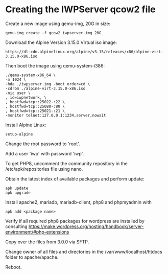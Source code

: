 #  Creating the IWPServer qcow2 file

Create a new image using qemu-img, 20G in size:

```text
qemu-img create -f qcow2 iwpserver.img 20G
```

Download the Alpine Version 3.15.0 Virtual iso image:

```text
https://dl-cdn.alpinelinux.org/alpine/v3.15/releases/x86/alpine-virt-3.15.0-x86.iso
```

Then boot the image using qemu-system-i386:

```text
./qemu-system-x86_64 \
-m 1024 \
-hda ./iwpserver.img -boot order=cd \
-cdrom ./alpine-virt-3.15.0-x86.iso
-nic user \
, id=iwpnetwork, \
, hostfwd=tcp::25022-:22 \
, hostfwd=tcp::25080-:80 \
, hostfwd=tcp::25021-:21 \
-monitor telnet:127.0.0.1:1234,server,nowait 
```

Install Alpine Linux:

```text
setup-alpine
```

Change the root password to 'root'.

Add a user 'iwp' with password 'iwp'.

To get PHP8, uncomment the community repository in the /etc/apk/repositories file using nano.

Obtain the latest index of available packages and perform update:

```text
apk update
apk upgrade
```

Install apache2, mariadb, mariadb-client, php8 and phpmyadmin with

```text
apk add <package name>
```

Verify if all required php8 packages for wordpress are installed by consulting 
https://make.wordpress.org/hosting/handbook/server-environment/#php-extensions

Copy over the files from 3.0.0 via SFTP.

Change owner of all files and directories in the /var/www/localhost/htdocs folder to apache/apache.

Reboot.



